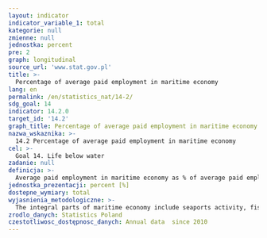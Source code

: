 ```yaml
---
layout: indicator
indicator_variable_1: total
kategorie: null
zmienne: null
jednostka: percent
pre: 2
graph: longitudinal
source_url: 'www.stat.gov.pl'
title: >-
  Percentage of average paid employment in maritime economy
lang: en
permalink: /en/statistics_nat/14-2/
sdg_goal: 14
indicator: 14.2.0
target_id: '14.2'
graph_title: Percentage of average paid employment in maritime economy
nazwa_wskaznika: >-
  14.2 Percentage of average paid employment in maritime economy
cel: >-
  Goal 14. Life below water
zadanie: null
definicja: >-
  Average paid employment in maritime economy as % of average paid employment in the national economy.
jednostka_prezentacji: percent [%]
dostepne_wymiary: total
wyjasnienia_metodologiczne: >-
  The integral parts of maritime economy include seaports activity, fisheries, shipbuilding and shiprepair, exploitation of the world ocean resources, tourism and recreation, administration, education, science and salvage.Data on average paid employment in maritime economy refer to the number full- and part-time employees converted to full-time equivalents, excluding persons employed abroad.Full-time paid employees are persons employed on a full-time basis as their employer defined for their workplace  or employees who work a reduced work-time period, e.g. due to hazardous conditions or an extended work-time period (e.g. a property caretaker).Part-time paid employees are persons who regularly work on a part-time basis as their employer defined for their workplace. The part-time employees in their main workplace are those who declared a particular workplace as their principal workplace
zrodlo_danych: Statistics Poland
czestotliwosc_dostępnosc_danych: Annual data  since 2010
---
```

